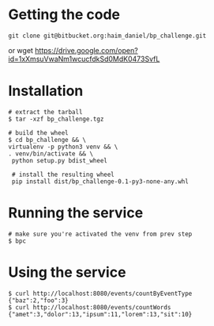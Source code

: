 # Getting the code
    git clone git@bitbucket.org:haim_daniel/bp_challenge.git
  or 
    wget https://drive.google.com/open?id=1xXmsuVwaNm1wcucfdkSd0MdK0473SvfL

# Installation
    # extract the tarball
    $ tar -xzf bp_challenge.tgz
    
    # build the wheel 
    $ cd bp_challenge && \
    virtualenv -p python3 venv && \
    . venv/bin/activate && \
     python setup.py bdist_wheel
     
     # install the resulting wheel
     pip install dist/bp_challenge-0.1-py3-none-any.whl

# Running the service
    # make sure you're activated the venv from prev step
    $ bpc

# Using the service
    $ curl http://localhost:8080/events/countByEventType
    {"baz":2,"foo":3}
    $ curl http://localhost:8080/events/countWords
    {"amet":3,"dolor":13,"ipsum":11,"lorem":13,"sit":10}

